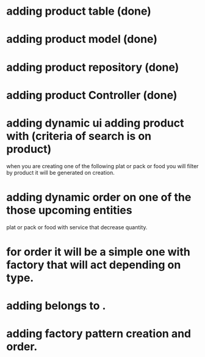 # adding product table (done)
# adding product model (done)
# adding product repository (done)
# adding product Controller  (done)
# adding dynamic ui adding product with (criteria of search is on product)
when you are creating one of the following 
plat or pack or food you will filter by product  it will be generated on creation.
# adding dynamic order on one of the those upcoming entities
plat or pack or food
with service that decrease quantity.
# for order it will be a simple one  with factory that will act depending on type.
# adding belongs to .
# adding factory pattern creation and order.
